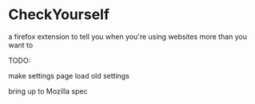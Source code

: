 CheckYourself
=============

a firefox extension to tell you when you're using websites more than you want to

TODO:

make settings page load old settings

bring up to Mozilla spec
